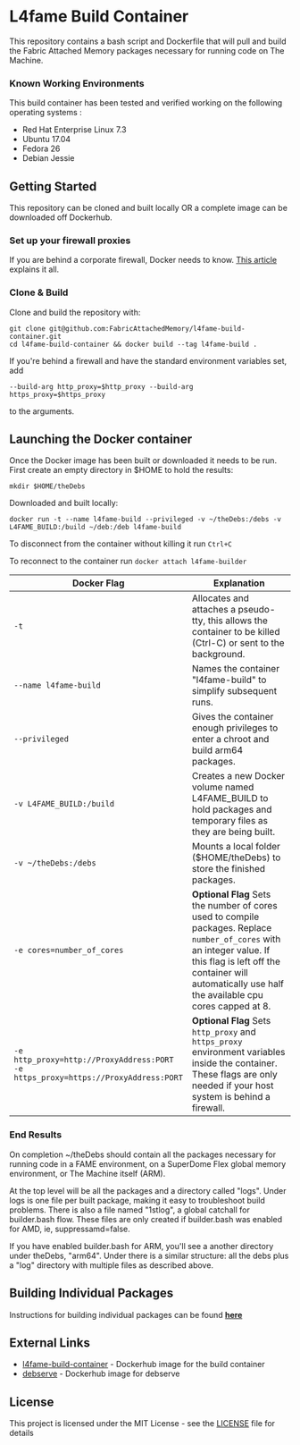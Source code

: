 # L4fame Build Container

This repository contains a bash script and Dockerfile that will pull and build the Fabric Attached Memory packages necessary for running code on The Machine.

### Known Working Environments
This build container has been tested and verified working on the following operating systems :
- Red Hat Enterprise Linux 7.3
- Ubuntu 17.04
- Fedora 26
- Debian Jessie

## Getting Started

This repository can be cloned and built locally OR a complete image can be downloaded off Dockerhub.

### Set up your firewall proxies

If you are behind a corporate firewall, Docker needs to know.
[This article](https://elegantinfrastructure.com/docker/ultimate-guide-to-docker-http-proxy-configuration/)
explains it all.

### Clone & Build

Clone and build the repository with:

```
git clone git@github.com:FabricAttachedMemory/l4fame-build-container.git
cd l4fame-build-container && docker build --tag l4fame-build .
```

If you're behind a firewall and have the standard environment variables set,
add

```
--build-arg http_proxy=$http_proxy --build-arg https_proxy=$https_proxy
```
to the arguments.

## Launching the Docker container

Once the Docker image has been built or downloaded it needs to be run.
First create an empty directory in $HOME to hold the results:

```
mkdir $HOME/theDebs
```

Downloaded and built locally:
```
docker run -t --name l4fame-build --privileged -v ~/theDebs:/debs -v L4FAME_BUILD:/build ~/deb:/deb l4fame-build
```

To disconnect from the container without killing it run `Ctrl+C`

To reconnect to the container run `docker attach l4fame-builder`


| Docker Flag | Explanation |
| ----------- | ----------- |
| `-t` | Allocates and attaches a pseudo-tty, this allows the container to be killed (Ctrl-C) or sent to the background. |
| `--name l4fame-build` | Names the container "l4fame-build" to simplify subsequent runs. |
| `--privileged` | Gives the container enough privileges to enter a chroot and build arm64 packages. |
| `-v L4FAME_BUILD:/build` | Creates a new Docker volume named L4FAME_BUILD to hold packages and temporary files as they are being built. |
| `-v ~/theDebs:/debs` | Mounts a local folder ($HOME/theDebs) to store the finished packages. |
| `-e cores=number_of_cores` | **Optional Flag** Sets the number of cores used to compile packages. Replace `number_of_cores` with an integer value. If this flag is left off the container will automatically use half the available cpu cores capped at 8. |
| `-e http_proxy=http://ProxyAddress:PORT`<br>`-e https_proxy=https://ProxyAddress:PORT` | **Optional Flag** Sets `http_proxy` and `https_proxy` environment variables inside the container. These flags are only needed if your host system is behind a firewall. |


### End Results


On completion ~/theDebs should contain all the packages necessary for running
code in a FAME environment, on a SuperDome Flex global memory environment,
or The Machine itself (ARM).

At the top level will be all the packages and a directory called "logs".
Under logs is one file per built package, making it easy to troubleshoot 
build problems.  There is also a file named "1stlog", a global catchall
for builder.bash flow.   These files are only created if builder.bash
was enabled for AMD, ie, suppressamd=false.

If you have enabled builder.bash for ARM, you'll see a another directory
under theDebs, "arm64".  Under there is a similar structure: all the debs
plus a "log" directory with multiple files as described above.


## Building Individual Packages

Instructions for building individual packages can be found **[here](BuildRules.md)**

## External Links

* [l4fame-build-container](https://hub.docker.com/r/austinhpe/l4fame-build-container/) - Dockerhub image for the build container
* [debserve](https://hub.docker.com/r/davidpatawaran/debserve/) - Dockerhub image for debserve

## License

This project is licensed under the MIT License - see the [LICENSE](LICENSE) file for details
